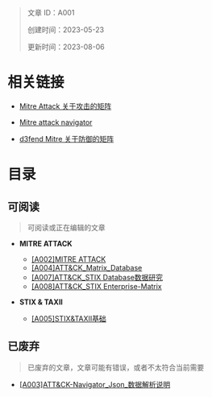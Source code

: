> 文章 ID：A001
>
> 创建时间：2023-05-23
>
> 更新时间：2023-08-06

# 相关链接

- [Mitre Attack 关于攻击的矩阵](https://attack.mitre.org/matrices/enterprise/)

- [Mitre  attack navigator](https://mitre-attack.github.io/attack-navigator/)
- [d3fend Mitre 关于防御的矩阵](https://d3fend.mitre.org/)

# 目录

## 可阅读

> 可阅读或正在编辑的文章

- **MITRE ATTACK**

  - [[A002]MITRE ATTACK](./notebook/[A002]MITRE_ATTACK.md)
  - [[A004]ATT&CK_Matrix_Database](./notebook/[A004]ATT&CK_Matrix_Database.md)
  - [[A007]ATT&CK_STIX Database数据研究](./notebook/[A007]ATT&CK_STIX_Database数据研究.ipynb)
  - [[A008]ATT&CK_STIX Enterprise-Matrix](./notebook/[A008]Enterprise-Matrix.md)

- **STIX & TAXII**

  - [[A005]STIX&TAXII基础](./notebook/[A005]STIX&TAXII基础.md)

    

## 已废弃

> 已废弃的文章，文章可能有错误，或者不太符合当前需要

- [[A003]ATT&CK-Navigator_Json_数据解析说明](./notebook/[A003]ATT&CK-Navigator_Json_数据解析说明.md)

